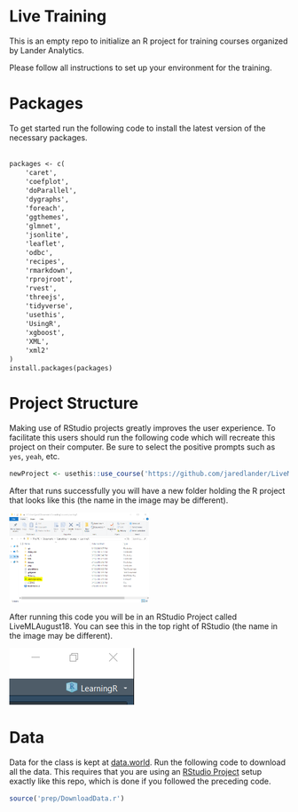 
<!-- README.md is generated from README.Rmd. Please edit that file -->

# Live Training

This is an empty repo to initialize an R project for training courses
organized by Lander Analytics.

Please follow all instructions to set up your environment for the
training.

# Packages

To get started run the following code to install the latest version of
the necessary packages.

<div class="sourceCode">

<pre class='sourceCode r'><code class='sourceCode r'>
packages <- c(
    'caret', 
    'coefplot', 
    'doParallel', 
    'dygraphs', 
    'foreach', 
    'ggthemes', 
    'glmnet', 
    'jsonlite', 
    'leaflet', 
    'odbc', 
    'recipes', 
    'rmarkdown', 
    'rprojroot', 
    'rvest', 
    'threejs', 
    'tidyverse', 
    'usethis', 
    'UsingR', 
    'xgboost', 
    'XML', 
    'xml2'
)
install.packages(packages)
</code></pre>

</div>

# Project Structure

Making use of RStudio projects greatly improves the user experience. To
facilitate this users should run the following code which will recreate
this project on their computer. Be sure to select the positive prompts
such as `yes`, `yeah`,
etc.

``` r
newProject <- usethis::use_course('https://github.com/jaredlander/LiveMLAugust18/archive/master.zip')
```

After that runs successfully you will have a new folder holding the R
project that looks like this (the name in the image may be different).

<img src="images/ProjectFolder.png" width="50%" />

After running this code you will be in an RStudio Project called
LiveMLAugust18. You can see this in the top right of RStudio (the name
in the image may be different).

![](images/ProjectCorner.png)<!-- -->

# Data

Data for the class is kept at
[data.world](https://data.world/landeranalytics/training). Run the
following code to download all the data. This requires that you are
using an [RStudio
Project](https://support.rstudio.com/hc/en-us/articles/200526207-Using-Projects)
setup exactly like this repo, which is done if you followed the
preceding code.

``` r
source('prep/DownloadData.r')
```
